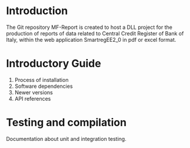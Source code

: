 # Introduction 
The Git repository MF-Report is created to host a DLL project for the production of reports of data related to Central Credit Register of Bank of Italy, within the web application SmartregEE2_0 in pdf or excel format.

# Introductory Guide
1.	Process of installation
2.	Software dependencies
3.	Newer versions
4.	API references

# Testing and compilation
Documentation about unit and integration testing.
